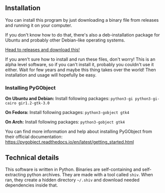 ## Installation

You can install this program by just downloading a binary file from releases and running it on your computer.

If you don't know how to do that, there's also a deb-installation package for Ubuntu and probably other Debian-like operating systems.

[Head to releases and download this!](https://github.com/heikkiket/gallery/releases)

If you aren't sure how to install and run these files, don't worry! This is an alpha level software, so if you can't install it, probably you couldn't use it either. Wait for few years and maybe this thing takes over the world! Then installation and usage will hopefully be easy.

### Installing PyGObject

**On Ubuntu and Debian:**
Install following packages: `python3-gi python3-gi-cairo gir1.2-gtk-3.0`

**On Fedora:**
Install following packages: `python3-gobject gtk4`

**On Arch:**
Install following packages: `python3-gobject gtk4`

You can find more information and help about installing PyGObject from their official documentation: https://pygobject.readthedocs.io/en/latest/getting_started.html

## Technical details

This software is written in Python. Binaries are self-containing and self-extracting python archives. They are made with a tool called `shiv`. When ran, they create a hidden directory `~/.shiv` and download needed dependencies inside that.
